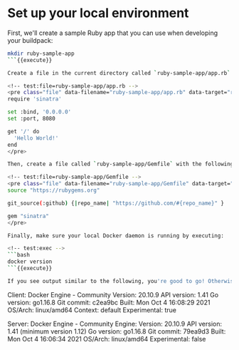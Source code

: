 # Set up your local environment

<!-- test:suite=create-buildpack;weight=1 -->

<!-- test:setup:exec;exit-code=-1 -->
<!--
```bash
docker rmi test-ruby-app
pack config trusted-builders add cnbs/sample-builder:bionic
```
-->

<!-- test:teardown:exec -->
<!--
```bash
docker rmi test-ruby-app
```
-->

First, we'll create a sample Ruby app that you can use when developing your buildpack:

<!-- test:exec -->
```bash
mkdir ruby-sample-app
```{{execute}}

Create a file in the current directory called `ruby-sample-app/app.rb` with the following contents:

<!-- test:file=ruby-sample-app/app.rb -->
<pre class="file" data-filename="ruby-sample-app/app.rb" data-target="replace">
require 'sinatra'

set :bind, '0.0.0.0'
set :port, 8080

get '/' do
  'Hello World!'
end
</pre>

Then, create a file called `ruby-sample-app/Gemfile` with the following contents:

<!-- test:file=ruby-sample-app/Gemfile -->
<pre class="file" data-filename="ruby-sample-app/Gemfile" data-target="replace">
source "https://rubygems.org"

git_source(:github) {|repo_name| "https://github.com/#{repo_name}" }

gem "sinatra"
</pre>

Finally, make sure your local Docker daemon is running by executing:

<!-- test:exec -->
```bash
docker version
```{{execute}}

If you see output similar to the following, you're good to go! Otherwise, start Docker and check again.

```
Client: Docker Engine - Community
 Version:           20.10.9
 API version:       1.41
 Go version:        go1.16.8
 Git commit:        c2ea9bc
 Built:             Mon Oct  4 16:08:29 2021
 OS/Arch:           linux/amd64
 Context:           default
 Experimental:      true

Server: Docker Engine - Community
 Engine:
  Version:          20.10.9
  API version:      1.41 (minimum version 1.12)
  Go version:       go1.16.8
  Git commit:       79ea9d3
  Built:            Mon Oct  4 16:06:34 2021
  OS/Arch:          linux/amd64
  Experimental:     false
```